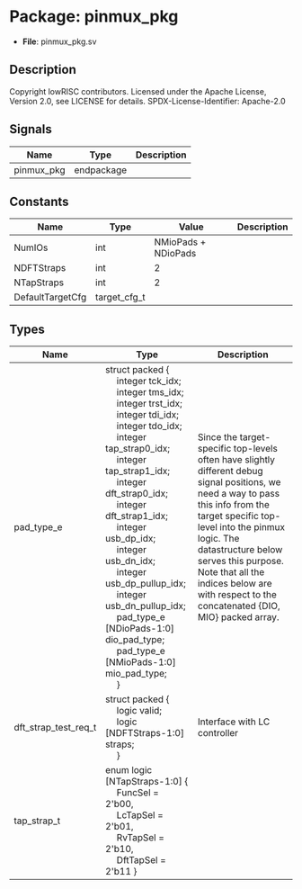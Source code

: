# Package: pinmux_pkg

- **File**: pinmux_pkg.sv
## Description

Copyright lowRISC contributors.
 Licensed under the Apache License, Version 2.0, see LICENSE for details.
 SPDX-License-Identifier: Apache-2.0
 

## Signals

| Name       | Type       | Description |
| ---------- | ---------- | ----------- |
| pinmux_pkg | endpackage |             |
## Constants

| Name             | Type         | Value               | Description |
| ---------------- | ------------ | ------------------- | ----------- |
| NumIOs           | int          | NMioPads + NDioPads |             |
| NDFTStraps       | int          | 2                   |             |
| NTapStraps       | int          | 2                   |             |
| DefaultTargetCfg | target_cfg_t |                     |             |
## Types

| Name                 | Type                                                                                                                                                                                                                                                                                                                                                                                                                                                                                                                                                                                                                                                                                                                                                                                                                                                                                                                                                                                                                                                                                                                                                                                                                                                                                          | Description                                                                                                                                                                                                                                                                                                                      |
| -------------------- | --------------------------------------------------------------------------------------------------------------------------------------------------------------------------------------------------------------------------------------------------------------------------------------------------------------------------------------------------------------------------------------------------------------------------------------------------------------------------------------------------------------------------------------------------------------------------------------------------------------------------------------------------------------------------------------------------------------------------------------------------------------------------------------------------------------------------------------------------------------------------------------------------------------------------------------------------------------------------------------------------------------------------------------------------------------------------------------------------------------------------------------------------------------------------------------------------------------------------------------------------------------------------------------------- | -------------------------------------------------------------------------------------------------------------------------------------------------------------------------------------------------------------------------------------------------------------------------------------------------------------------------------- |
| pad_type_e           | struct packed {<br><span style="padding-left:20px">     integer                   tck_idx;<br><span style="padding-left:20px">     integer                   tms_idx;<br><span style="padding-left:20px">     integer                   trst_idx;<br><span style="padding-left:20px">     integer                   tdi_idx;<br><span style="padding-left:20px">     integer                   tdo_idx;<br><span style="padding-left:20px">     integer                   tap_strap0_idx;<br><span style="padding-left:20px">     integer                   tap_strap1_idx;<br><span style="padding-left:20px">     integer                   dft_strap0_idx;<br><span style="padding-left:20px">     integer                   dft_strap1_idx;<br><span style="padding-left:20px">     integer                   usb_dp_idx;<br><span style="padding-left:20px">     integer                   usb_dn_idx;<br><span style="padding-left:20px">     integer                   usb_dp_pullup_idx;<br><span style="padding-left:20px">     integer                   usb_dn_pullup_idx;<br><span style="padding-left:20px">     pad_type_e [NDioPads-1:0] dio_pad_type;<br><span style="padding-left:20px">     pad_type_e [NMioPads-1:0] mio_pad_type;<br><span style="padding-left:20px">   } | Since the target-specific top-levels often have slightly different debug signal positions, we need a way to pass this info from the target specific top-level into the pinmux logic. The datastructure below serves this purpose. Note that all the indices below are with respect to the concatenated {DIO, MIO} packed array.  |
| dft_strap_test_req_t | struct packed {<br><span style="padding-left:20px">     logic                  valid;<br><span style="padding-left:20px">     logic [NDFTStraps-1:0] straps;<br><span style="padding-left:20px">   }                                                                                                                                                                                                                                                                                                                                                                                                                                                                                                                                                                                                                                                                                                                                                                                                                                                                                                                                                                                                                                                                                          | Interface with LC controller                                                                                                                                                                                                                                                                                                     |
| tap_strap_t          | enum logic [NTapStraps-1:0] {<br><span style="padding-left:20px">     FuncSel   = 2'b00,<br><span style="padding-left:20px">     LcTapSel  = 2'b01,<br><span style="padding-left:20px">     RvTapSel  = 2'b10,<br><span style="padding-left:20px">     DftTapSel = 2'b11   }                                                                                                                                                                                                                                                                                                                                                                                                                                                                                                                                                                                                                                                                                                                                                                                                                                                                                                                                                                                                                  |                                                                                                                                                                                                                                                                                                                                  |
